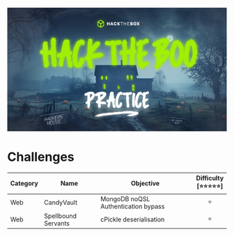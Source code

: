 ![hacktheboo](/images/hacktheboo.jpg)


# Challenges

| Category | Name | Objective | Difficulty <br /> [⭐⭐⭐⭐⭐] |
| -------- | ---- | --------- | :---------------------------: |
| Web     | CandyVault | MongoDB noQSL Authentication bypass | ⭐
| Web     | Spellbound Servants | cPickle deserialisation | ⭐




